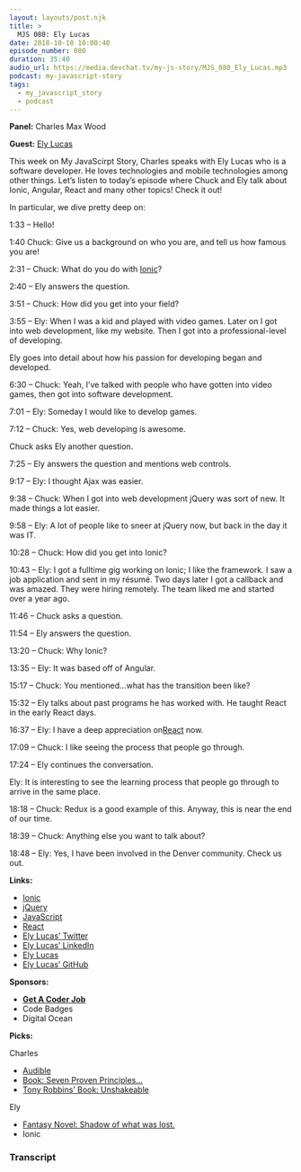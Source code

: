 ```yaml
---
layout: layouts/post.njk
title: >
  MJS 080: Ely Lucas
date: 2018-10-10 10:00:40
episode_number: 080
duration: 35:40
audio_url: https://media.devchat.tv/my-js-story/MJS_080_Ely_Lucas.mp3
podcast: my-javascript-story
tags:
  - my_javascript_story
  - podcast
---
```


**Panel:** Charles Max Wood

**Guest:** [Ely Lucas](https://twitter.com/brooks_forsyth)

This week on My JavaScirpt Story, Charles speaks with Ely Lucas who is a software developer. He loves technologies and mobile technologies among other things. Let’s listen to today’s episode where Chuck and Ely talk about Ionic, Angular, React and many other topics! Check it out!

In particular, we dive pretty deep on:

1:33 – Hello!

1:40 Chuck: Give us a background on who you are, and tell us how famous you are!

2:31 – Chuck: What do you do with [Ionic](https://ionicframework.com/developers)?

2:40 – Ely answers the question.

3:51 – Chuck: How did you get into your field?

3:55 – Ely: When I was a kid and played with video games. Later on I got into web development, like my website. Then I got into a professional-level of developing.

Ely goes into detail about how his passion for developing began and developed.

6:30 – Chuck: Yeah, I’ve talked with people who have gotten into video games, then got into software development.

7:01 – Ely: Someday I would like to develop games.

7:12 – Chuck: Yes, web developing is awesome.

Chuck asks Ely another question.

7:25 – Ely answers the question and mentions web controls.

9:17 – Ely: I thought Ajax was easier.

9:38 – Chuck: When I got into web development jQuery was sort of new. It made things a lot easier.

9:58 – Ely: A lot of people like to sneer at jQuery now, but back in the day it was IT.

10:28 – Chuck: How did you get into Ionic?

10:43 – Ely: I got a fulltime gig working on Ionic; I like the framework. I saw a job application and sent in my résumé. Two days later I got a callback and was amazed. They were hiring remotely. The team liked me and started over a year ago.

11:46 – Chuck asks a question.

11:54 – Ely answers the question.

13:20 – Chuck: Why Ionic?

13:35 – Ely: It was based off of Angular.

15:17 – Chuck: You mentioned...what has the transition been like?

15:32 – Ely talks about past programs he has worked with. He taught React in the early React days.

16:37 – Ely: I have a deep appreciation on[React](https://reactjs.org) now.

17:09 – Chuck: I like seeing the process that people go through.

17:24 – Ely continues the conversation.

Ely: It is interesting to see the learning process that people go through to arrive in the same place.

18:18 – Chuck: Redux is a good example of this. Anyway, this is near the end of our time.

18:39 – Chuck: Anything else you want to talk about?

18:48 – Ely: Yes, I have been involved in the Denver community. Check us out.

**Links:**

- [Ionic](https://ionicframework.com/developers)
- [jQuery](https://jquery.com)
- [JavaScript](https://www.google.com/search?client=safari&rls=en&q=javascript&ie=UTF-8&oe=UTF-8)
- [React](https://reactjs.org)
- [Ely Lucas’ Twitter](https://twitter.com/elylucas?lang=en)
- [Ely Lucas’ LinkedIn](https://www.linkedin.com/in/elylucas)
- [Ely Lucas](http://angulardenver.com/speakers/ely-lucas)
- [Ely Lucas’ GitHub](https://github.com/elylucas)

**Sponsors:**

- [**Get A Coder Job**](https://devchat.tv/get-a-coder-job/)
- Code Badges
- Digital Ocean

**Picks:**

Charles

- [Audible](https://www.audible.com/ep/2book?source_code=GO1GB12606261890I9&device=d&cvosrc=ppc.google.audible&cvo_campaign=1530879010&cvo_crid=290595887404&Matchtype=e&gclid=EAIaIQobChMI3K2Y56jS3QIVErbACh2qugONEAAYASAAEgKBMvD_BwE&gclsrc=aw.ds)
- [Book: Seven Proven Principles...](https://www.amazon.com/Scale-Seven-Proven-Principles-Business/dp/1591847249)
- [Tony Robbins’ Book: Unshakeable](https://www.amazon.com/Unshakeable-Your-Guide-Financial-Freedom/dp/1471164934)

Ely

- [Fantasy Novel: Shadow of what was lost.](https://www.barnesandnoble.com/w/the-shadow-of-what-was-lost-james-islington/1120140256#/)
- Ionic

### Transcript
